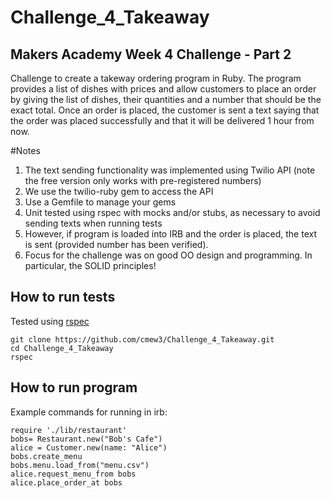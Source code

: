 Challenge_4_Takeaway
====================

Makers Academy Week 4 Challenge - Part 2
----------------------------

Challenge to create a takeway ordering program in Ruby. The program provides a list of dishes with prices and allow customers to place an order by giving the list of dishes, their quantities and a number that should be the exact total. Once an order is placed, the customer is sent a text saying that the order was placed successfully and that it will be delivered 1 hour from now.

#Notes
1. The text sending functionality was implemented using Twilio API (note the free version only works with pre-registered numbers)
2. We use the twilio-ruby gem to access the API
3. Use a Gemfile to manage your gems
4. Unit tested using rspec with mocks and/or stubs, as necessary to avoid sending texts when running tests
5. However, if program is loaded into IRB and the order is placed, the text is sent (provided number has been verified).
6. Focus for the challenge was on good OO design and programming. In particular, the SOLID principles!


How to run tests
----------
Tested using [rspec](https://github.com/rspec/rspec)

```shell
git clone https://github.com/cmew3/Challenge_4_Takeaway.git
cd Challenge_4_Takeaway
rspec
```

How to run program
--------------
Example commands for running in irb:

```shell
require './lib/restaurant'
bobs= Restaurant.new("Bob's Cafe")
alice = Customer.new(name: "Alice")
bobs.create_menu
bobs.menu.load_from("menu.csv")
alice.request_menu_from bobs
alice.place_order_at bobs
```
